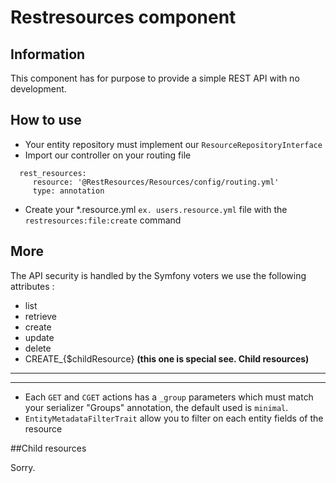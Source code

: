 # Restresources component

## Information

This component has for purpose to provide a simple REST API with no development.
 
## How to use
  - Your entity repository must implement our `ResourceRepositoryInterface`
  - Import our controller on your routing file 
  ``` 
    rest_resources:
       resource: '@RestResources/Resources/config/routing.yml'
       type: annotation
  ```
  - Create your *.resource.yml `ex. users.resource.yml` file with the `restresources:file:create` command

## More

The API security is handled by the Symfony voters we use the following attributes : 
 - list
 - retrieve
 - create
 - update
 - delete
 - CREATE_{$childResource} __(this one is special see. Child resources)__
 ------
 ------
 - Each `GET` and `CGET` actions has a `_group` parameters which must match your serializer "Groups" annotation, the default used is `minimal`.
 - `EntityMetadataFilterTrait` allow you to filter on each entity fields of the resource
 
##Child resources

Sorry.
